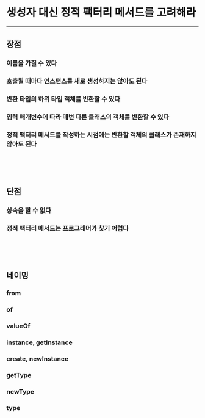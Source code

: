 # 생성자 대신 정적 팩터리 메서드를 고려해라

---

## 장점

### 이름을 가질 수 있다

### 호출될 때마다 인스턴스를 새로 생성하지는 않아도 된다

### 반환 타입의 하위 타입 객체를 반환할 수 있다

### 입력 매개변수에 따라 매번 다른 클래스의 객체를 반환할 수 있다

### 정적 팩터리 메서드를 작성하는 시점에는 반환할 객체의 클래스가 존재하지 않아도 된다

<br><br><br>

## 단점

### 상속을 할 수 없다

### 정적 팩터리 메서드는 프로그래머가 찾기 어렵다

<br><br><br>

## 네이밍

### from

### of

### valueOf

### instance, getInstance

### create, newInstance

### getType

### newType

### type